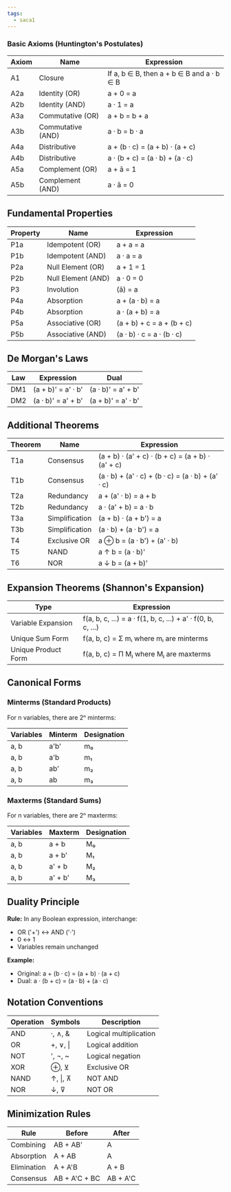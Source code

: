 ```yaml
---
tags:
  - saca1
---
```

### Basic Axioms (Huntington's Postulates)

| Axiom | Name              | Expression                                |
| ----- | ----------------- | ----------------------------------------- |
| A1    | Closure           | If a, b ∈ B, then a + b ∈ B and a · b ∈ B |
| A2a   | Identity (OR)     | a + 0 = a                                 |
| A2b   | Identity (AND)    | a · 1 = a                                 |
| A3a   | Commutative (OR)  | a + b = b + a                             |
| A3b   | Commutative (AND) | a · b = b · a                             |
| A4a   | Distributive      | a + (b · c) = (a + b) · (a + c)           |
| A4b   | Distributive      | a · (b + c) = (a · b) + (a · c)           |
| A5a   | Complement (OR)   | a + ā = 1                                 |
| A5b   | Complement (AND)  | a · ā = 0                                 |

## Fundamental Properties

|Property|Name|Expression|
|---|---|---|
|P1a|Idempotent (OR)|a + a = a|
|P1b|Idempotent (AND)|a · a = a|
|P2a|Null Element (OR)|a + 1 = 1|
|P2b|Null Element (AND)|a · 0 = 0|
|P3|Involution|(ā) = a|
|P4a|Absorption|a + (a · b) = a|
|P4b|Absorption|a · (a + b) = a|
|P5a|Associative (OR)|(a + b) + c = a + (b + c)|
|P5b|Associative (AND)|(a · b) · c = a · (b · c)|

## De Morgan's Laws

|Law|Expression|Dual|
|---|---|---|
|DM1|(a + b)' = a' · b'|(a · b)' = a' + b'|
|DM2|(a · b)' = a' + b'|(a + b)' = a' · b'|

## Additional Theorems

|Theorem|Name|Expression|
|---|---|---|
|T1a|Consensus|(a + b) · (a' + c) · (b + c) = (a + b) · (a' + c)|
|T1b|Consensus|(a · b) + (a' · c) + (b · c) = (a · b) + (a' · c)|
|T2a|Redundancy|a + (a' · b) = a + b|
|T2b|Redundancy|a · (a' + b) = a · b|
|T3a|Simplification|(a + b) · (a + b') = a|
|T3b|Simplification|(a · b) + (a · b') = a|
|T4|Exclusive OR|a ⊕ b = (a · b') + (a' · b)|
|T5|NAND|a ↑ b = (a · b)'|
|T6|NOR|a ↓ b = (a + b)'|

## Expansion Theorems (Shannon's Expansion)

|Type|Expression|
|---|---|
|Variable Expansion|f(a, b, c, ...) = a · f(1, b, c, ...) + a' · f(0, b, c, ...)|
|Unique Sum Form|f(a, b, c) = Σ mᵢ where mᵢ are minterms|
|Unique Product Form|f(a, b, c) = Π Mⱼ where Mⱼ are maxterms|

## Canonical Forms

### Minterms (Standard Products)

For n variables, there are 2ⁿ minterms:

|Variables|Minterm|Designation|
|---|---|---|
|a, b|a'b'|m₀|
|a, b|a'b|m₁|
|a, b|ab'|m₂|
|a, b|ab|m₃|

### Maxterms (Standard Sums)

For n variables, there are 2ⁿ maxterms:

|Variables|Maxterm|Designation|
|---|---|---|
|a, b|a + b|M₀|
|a, b|a + b'|M₁|
|a, b|a' + b|M₂|
|a, b|a' + b'|M₃|

## Duality Principle

**Rule:** In any Boolean expression, interchange:

- OR ('+') ↔ AND ('·')
- 0 ↔ 1
- Variables remain unchanged

**Example:**

- Original: a + (b · c) = (a + b) · (a + c)
- Dual: a · (b + c) = (a · b) + (a · c)

## Notation Conventions

|Operation|Symbols|Description|
|---|---|---|
|AND|·, ∧, &|Logical multiplication|
|OR|+, ∨, \||Logical addition|
|NOT|', ¬, ~|Logical negation|
|XOR|⊕, ⊻|Exclusive OR|
|NAND|↑, \|, ⊼|NOT AND|
|NOR|↓, ⊽|NOT OR|

## Minimization Rules

|Rule|Before|After|
|---|---|---|
|Combining|AB + AB'|A|
|Absorption|A + AB|A|
|Elimination|A + A'B|A + B|
|Consensus|AB + A'C + BC|AB + A'C|
